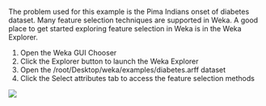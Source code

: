 The problem used for this example is the Pima Indians onset of diabetes dataset. Many feature selection techniques are supported in
Weka. A good place to get started exploring feature selection in Weka is in the Weka Explorer.

1) Open the Weka GUI Chooser
2) Click the Explorer button to launch the Weka Explorer
3) Open the /root/Desktop/weka/examples/diabetes.arff dataset
4) Click the Select attributes tab to access the feature selection methods

![](https://github.com/fenago/katacoda-scenarios/raw/master/machine-learning-mastery-weka/machine-learning-mastery-weka-chapter-13/steps/images/58.png)
